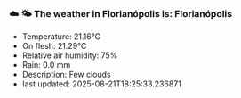 ### ☁️ 🌤️  The weather in Florianópolis is: Florianópolis

- Temperature: 21.16°C
- On flesh: 21.29°C
- Relative air humidity: 75%
- Rain: 0.0 mm
- Description: Few clouds
- last updated: 2025-08-21T18:25:33.236871
